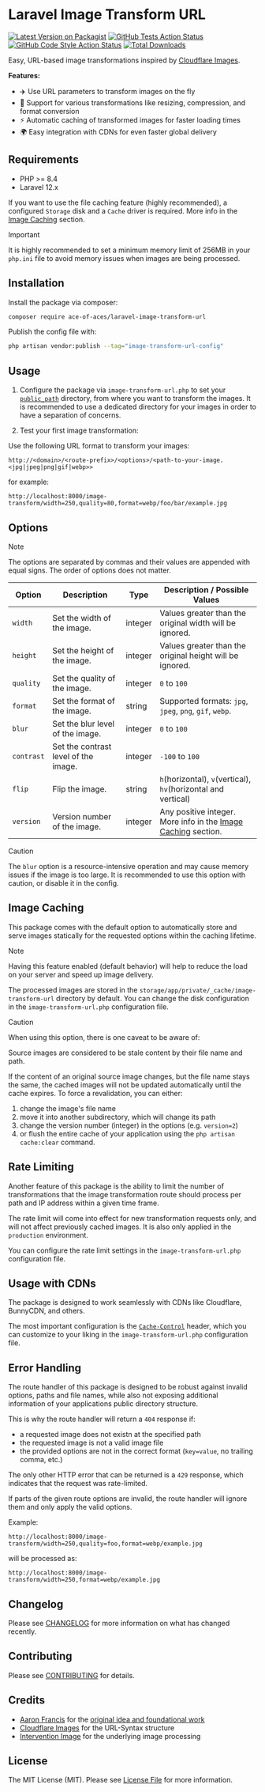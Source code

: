 # Laravel Image Transform URL

[![Latest Version on Packagist](https://img.shields.io/packagist/v/ace-of-aces/laravel-image-transform-url.svg?style=flat-square)](https://packagist.org/packages/ace-of-aces/laravel-image-transform-url)
[![GitHub Tests Action Status](https://img.shields.io/github/actions/workflow/status/ace-of-aces/laravel-image-transform-url/run-tests.yml?branch=main&label=tests&style=flat-square)](https://github.com/ace-of-aces/laravel-image-transform-url/actions?query=workflow%3Arun-tests+branch%3Amain)
[![GitHub Code Style Action Status](https://img.shields.io/github/actions/workflow/status/ace-of-aces/laravel-image-transform-url/fix-php-code-style-issues.yml?branch=main&label=code%20style&style=flat-square)](https://github.com/ace-of-aces/laravel-image-transform-url/actions?query=workflow%3A"Fix+PHP+code+style+issues"+branch%3Amain)
[![Total Downloads](https://img.shields.io/packagist/dt/ace-of-aces/laravel-image-transform-url.svg?style=flat-square)](https://packagist.org/packages/ace-of-aces/laravel-image-transform-url)

Easy, URL-based image transformations inspired by [Cloudflare Images](https://developers.cloudflare.com/images/transform-images/transform-via-url/).

**Features:**

-   ✈️ Use URL parameters to transform images on the fly
-   🔧 Support for various transformations like resizing, compression, and format conversion
-   ⚡ Automatic caching of transformed images for faster loading times
-   🌍 Easy integration with CDNs for even faster global delivery

## Requirements

-   PHP \>= 8.4
-   Laravel 12.x

If you want to use the file caching feature (highly recommended), a configured `Storage` disk and a `Cache` driver is required. More info in the [Image Caching](#image-caching) section.

> [!IMPORTANT]
> It is highly recommended to set a minimum memory limit of 256MB in your `php.ini` file to avoid memory issues when images are being processed.

## Installation

Install the package via composer:

```bash
composer require ace-of-aces/laravel-image-transform-url
```

Publish the config file with:

```bash
php artisan vendor:publish --tag="image-transform-url-config"
```

## Usage

1. Configure the package via `image-transform-url.php` to set your [`public_path`](https://laravel.com/docs/12.x/helpers#method-public-path) directory, from where you want to transform the images.
   It is recommended to use a dedicated directory for your images in order to have a separation of concerns.

2. Test your first image transformation:

Use the following URL format to transform your images:

```
http://<domain>/<route-prefix>/<options>/<path-to-your-image.<jpg|jpeg|png|gif|webp>>
```

for example:

```
http://localhost:8000/image-transform/width=250,quality=80,format=webp/foo/bar/example.jpg
```

## Options

> [!NOTE]
> The options are separated by commas and their values are appended with equal signs. The order of options does not matter.

| Option     | Description                          | Type    | Description / Possible Values                                                   |
| ---------- | ------------------------------------ | ------- | ------------------------------------------------------------------------------- |
| `width`    | Set the width of the image.          | integer | Values greater than the original width will be ignored.                         |
| `height`   | Set the height of the image.         | integer | Values greater than the original height will be ignored.                        |
| `quality`  | Set the quality of the image.        | integer | `0` to `100`                                                                    |
| `format`   | Set the format of the image.         | string  | Supported formats: `jpg`, `jpeg`, `png`, `gif`, `webp`.                         |
| `blur`     | Set the blur level of the image.     | integer | `0` to `100`                                                                    |
| `contrast` | Set the contrast level of the image. | integer | `-100` to `100`                                                                 |
| `flip`     | Flip the image.                      | string  | `h`(horizontal), `v`(vertical), `hv`(horizontal and vertical)                   |
| `version`  | Version number of the image.         | integer | Any positive integer. More info in the [Image Caching](#image-caching) section. |

> [!CAUTION]
> The `blur` option is a resource-intensive operation and may cause memory issues if the image is too large. It is recommended to use this option with caution, or disable it in the config.

## Image Caching

This package comes with the default option to automatically store and serve images statically for the requested options within the caching lifetime.

> [!NOTE]
> Having this feature enabled (default behavior) will help to reduce the load on your server and speed up image delivery.

The processed images are stored in the `storage/app/private/_cache/image-transform-url` directory by default. You can change the disk configuration in the `image-transform-url.php` configuration file.

> [!CAUTION]
> When using this option, there is one caveat to be aware of:

Source images are considered to be stale content by their file name and path.

If the content of an original source image changes, but the file name stays the same, the cached images will not be updated automatically until the cache expires.
To force a revalidation, you can either:

1.  change the image's file name
2.  move it into another subdirectory, which will change its path
3.  change the version number (integer) in the options (e.g. `version=2`)
4.  or flush the entire cache of your application using the `php artisan cache:clear` command.

## Rate Limiting

Another feature of this package is the ability to limit the number of transformations that the image transformation route should process per path and IP address within a given time frame.

The rate limit will come into effect for new transformation requests only, and will not affect previously cached images. It is also only applied in the `production` environment.

You can configure the rate limit settings in the `image-transform-url.php` configuration file.

## Usage with CDNs

The package is designed to work seamlessly with CDNs like Cloudflare, BunnyCDN, and others.

The most important configuration is the [`Cache-Control`](https://developer.mozilla.org/de/docs/Web/HTTP/Reference/Headers/Cache-Control) header, which you can customize to your liking in the `image-transform-url.php` configuration file.

## Error Handling

The route handler of this package is designed to be robust against invalid options, paths and file names, while also not exposing additional information of your applications public directory structure.

This is why the route handler will return a `404` response if:

-   a requested image does not existn at the specified path
-   the requested image is not a valid image file
-   the provided options are not in the correct format (`key=value`, no trailing comma, etc.)

The only other HTTP error that can be returned is a `429` response, which indicates that the request was rate-limited.

If parts of the given route options are invalid, the route handler will ignore them and only apply the valid options.

Example:

```
http://localhost:8000/image-transform/width=250,quality=foo,format=webp/example.jpg
```

will be processed as:

```
http://localhost:8000/image-transform/width=250,format=webp/example.jpg
```

## Changelog

Please see [CHANGELOG](CHANGELOG.md) for more information on what has changed recently.

## Contributing

Please see [CONTRIBUTING](CONTRIBUTING.md) for details.

## Credits

-   [Aaron Francis](https://github.com/aarondfrancis) for the [original idea and foundational work](https://aaronfrancis.com/2025/a-cookieless-cache-friendly-image-proxy-in-laravel-inspired-by-cloudflare-9e95f7e0)
-   [Cloudflare Images](https://developers.cloudflare.com/images/transform-images/transform-via-url/) for the URL-Syntax structure
-   [Intervention Image](https://image.intervention.io/v3) for the underlying image processing

## License

The MIT License (MIT). Please see [License File](LICENSE.md) for more information.
